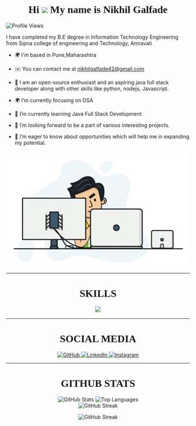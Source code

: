 <div align="center">
  <h1 style="font-family: 'Georgia', serif">
    Hi 
    <img src="https://user-images.githubusercontent.com/18350557/176309783-0785949b-9127-417c-8b55-ab5a4333674e.gif" width="50" />
    My name is Nikhil Galfade
  </h1>
</div>





![Profile Views](https://komarev.com/ghpvc/?username=nikhilgalfade&color=blue)

I have completed my B.E degree in Information Technology Engineering from Sipna college of engineering and Technology, Amravati

- 🌍 I'm based in Pune,Maharashtra
  
- ✉️ You can contact me at nikhilgalfade42@gmail.com
  
- 🧠 I am an open-source enthusiast and an aspiring java full stack developer along with other skills like python, nodejs, Javascript.
  
- 🌍 I’m currently focusing on DSA
  
- 🌴 I’m currently learning Java Full Stack Development
  
- 👯 I’m looking forward to be a part of various interesting projects.
  
- 🤝 I’m eager to know about opportunities which will help me in expanding my potential.




<p align="center">
  <img src="https://raw.githubusercontent.com/rahulvarma5297/rahulvarma5297/refs/heads/main/hadder.gif" alt="Animated Header">
</p>

_________________________________________________________________________________________________________________________________

<div align="center">
  <h1 style="font-family: 'Georgia', serif">
    SKILLS
  </h1>
</div>
<p align="center">
  <a href="https://skillicons.dev">
    <img src="https://skillicons.dev/icons?i=java,spring,python,html,css,tailwind,js,react,vscode,idea,postgres,git" />
  </a>
</p>

_________________________________________________________________________________________________________________________________

<div align="center">
  <h1 style="font-family: 'Georgia', serif; border-bottom: none;">
   SOCIAL MEDIA
  </h1>
</div>

<p align="center">
  <a href="https://github.com/nikhilgalfade" target="_blank">
    <img src="https://skillicons.dev/icons?i=github" alt="GitHub" />
  </a>
  <a href="https://www.linkedin.com/in/nikhil-galfade-a0a08a253/" target="_blank">
    <img src="https://skillicons.dev/icons?i=linkedin" alt="LinkedIn" />
  </a>
  <a href="https://instagram.com/your-instagram-username" target="_blank">
    <img src="https://skillicons.dev/icons?i=instagram" alt="Instagram" />
  </a>
</p>

_________________________________________________________________________________________________________________________________

<div align="center">
  <h1 style="font-family: 'Georgia', serif; border-bottom: none;">
    GITHUB STATS
  </h1>
</div>


<div align="center">
  <img src="https://github-readme-stats.vercel.app/api?username=nikhilgalfade&show_icons=true&theme=default" alt="GitHub Stats" height="165" />
  <img src="https://github-readme-stats.vercel.app/api/top-langs/?username=nikhilgalfade&layout=compact&theme=default" alt="Top Languages" height="165" />
</div>

<div align="center">
  <img src="https://streak-stats.demolab.com/?user=nikhilgalfade&theme=default" alt="GitHub Streak" height="165" />
</div>

<p align="center">
  <img src="https://github-readme-streak-stats.herokuapp.com/?user=YOUR_USERNAME&theme=radical" alt="GitHub Streak" />
</p>

